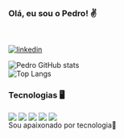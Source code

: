### Olá, eu sou o Pedro! ✌️

<br>

[![linkedin](https://img.shields.io/badge/LinkedIn-0077B5?style=for-the-badge&logo=linkedin&logoColor=white)](https://www.linkedin.com/in/pedroeduardo777/)


![Pedro GitHub stats](https://github-readme-stats.vercel.app/api?username=xsilv4&show_icons=true&theme=tokyonight)
<br>
![Top Langs](https://github-readme-stats.vercel.app/api/top-langs/?username=xsilv4&layout=compact)
<br>

### Tecnologias 🖥️

<div>
<img align="center" src="https://img.shields.io/badge/HTML5-E34F26?style=for-the-badge&logo=html5&logoColor=white"/>
<img align="center" src="https://img.shields.io/badge/CSS3-1572B6?style=for-the-badge&logo=css3&logoColor=white"/>
<img align="center" src="https://img.shields.io/badge/Python-14354C?style=for-the-badge&logo=python&logoColor=white"/>
<img align="center" src="https://img.shields.io/badge/Java-ED8B00?style=for-the-badge&logo=openjdk&logoColor=white"/>
<img align="center" src="https://img.shields.io/badge/JavaScript-F7DF1E?style=for-the-badge&logo=javascript&logoColor=black"/>
</div>
Sou apaixonado por tecnologia🖤
